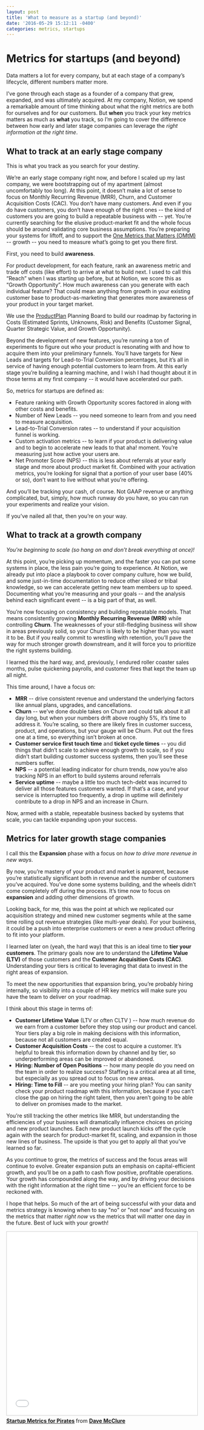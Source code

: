 ```yaml
---
layout: post
title: 'What to measure as a startup (and beyond)'
date: '2016-05-29 15:12:11 -0400'
categories: metrics, startups
---
```


# Metrics for startups (and beyond)

Data matters a lot for every company, but at each stage of a company’s lifecycle, different numbers matter more. 

I’ve gone through each stage as a founder of a company that grew, expanded, and was ultimately acquired. At my company, Notion, we spend a remarkable amount of time thinking about what the right metrics are both for ourselves and for our customers. But **when** you track your key metrics matters as much as **what** you track, so I’m going to cover the difference between how early and later stage companies can leverage the *right information at the right time*.

## What to track at an early stage company

This is what you track as you search for your destiny. 

We’re an early stage company right now, and before I scaled up my last company, we were bootstrapping out of my apartment (almost uncomfortably too long). At this point, it doesn’t make a lot of sense to focus on Monthly Recurring Revenue (MRR), Churn, and Customer Acquisition Costs (CAC). You don’t have many customers. And even if you do have customers, you don’t have enough of the right ones -- the kind of customers you are going to build a repeatable business with -- yet. You’re currently searching for the elusive product-market fit and the whole focus should be around validating core business assumptions. You’re preparing your systems for liftoff, and to support the [One Metrics that Matters (OMtM)](http://www.paulgraham.com/growth.html) -- growth -- you need to measure what’s going to get you there first.

First, you need to build **awareness**.

For product development, for each feature, rank an awareness metric and trade off costs (like effort) to arrive at what to build next. I used to call this “Reach” when I was starting up before, but at Notion, we score this as “Growth Opportunity”. How much awareness can you generate with each individual feature? That could mean anything from growth in your existing customer base to product-as-marketing that generates more awareness of your product in your target market.

We use the [ProductPlan](http://productplan.com/) Planning Board to build our roadmap by factoring in Costs (Estimated Sprints, Unknowns, Risk) and Benefits (Customer Signal, Quarter Strategic Value, and Growth Opportunity). 

Beyond the development of new features, you’re running a ton of experiments to figure out who your product is resonating with and how to acquire them into your preliminary funnels. You’ll have targets for New Leads and targets for Lead-to-Trial Conversion percentages, but it’s all in service of having enough potential customers to learn from. At this early stage you’re building a learning machine, and I wish I had thought about it in those terms at my first company -- it would have accelerated our path.

So, metrics for startups are defined as:
* Feature ranking with Growth Opportunity scores factored in along with other costs and benefits.
* Number of New Leads -- you need someone to learn from and you need to measure acquisition.
* Lead-to-Trial Conversion rates -- to understand if your acquisition funnel is working.
* Custom activation metrics -- to learn if your product is delivering value and to begin to accelerate new leads to that aha! moment. You’re measuring just how active your users are.
* Net Promoter Score (NPS) -- this is less about referrals at your early stage and more about product market fit. Combined with your activation metrics, you’re looking for signal that a portion of your user base (40% or so), don’t want to live without what you’re offering.

And you’ll be tracking your cash, of course. Not GAAP revenue or anything complicated, but, simply, how much runway do you have, so you can run your experiments and realize your vision.

If you’ve nailed all that, then you’re on your way.

## What to track at a growth company

*You're beginning to scale (so hang on and don’t break everything at once)!*

At this point, you’re picking up momentum, and the faster you can put some systems in place, the less pain you’re going to experience. At Notion, we already put into place a playbook to cover company culture, how we build, and some just-in-time documentation to reduce other siloed or tribal knowledge, so we can accelerate getting new team members up to speed. Documenting what you’re measuring and your goals -- and the analysis behind each significant event -- is a big part of that, as well.

You’re now focusing on consistency and building repeatable models. That means consistently growing **Monthly Recurring Revenue (MRR)** while controlling **Churn**. The weaknesses of your still-fledgling business will show in areas previously solid, so your Churn is likely to be higher than you want it to be. But if you really commit to wrestling with retention, you’ll pave the way for much stronger growth downstream, and it will force you to prioritize the right systems building. 

I learned this the hard way, and, previously, I endured roller coaster sales months, pulse quickening payrolls, and customer fires that kept the team up all night. 

This time around, I have a focus on:

* **MRR** -- drive consistent revenue and understand the underlying factors like annual plans, upgrades, and cancellations.
* **Churn** -- we’ve done double takes on Churn and could talk about it all day long, but when your numbers drift above roughly 5%, it’s time to address it. You’re scaling, so there are likely fires in customer success, product, and operations, but your gauge will be Churn. Put out the fires one at a time, so everything isn’t broken at once.
* **Customer service first touch time** and **ticket cycle times** -- you did things that didn’t scale to achieve enough growth to scale, so if you didn’t start building customer success systems, then you’ll see these numbers suffer.
* **NPS** -- a potential leading indicator for churn trends, now you’re also tracking NPS in an effort to build systems around referrals
* **Service uptime** -- maybe a little too much tech-debt was incurred to deliver all those features customers wanted. If that’s a case, and your service is interrupted too frequently, a drop in uptime will definitely contribute to a drop in NPS and an increase in Churn.

Now, armed with a stable, repeatable business backed by systems that scale, you can tackle expanding upon your success.

## Metrics for later growth stage companies

I call this the **Expansion** phase with a focus on *how to drive more revenue in new ways*. 

By now, you’re mastery of your product and market is apparent, because you’re statistically significant both in revenue and the number of customers you’ve acquired. You’ve done some systems building, and the wheels didn’t come completely off during the process. It’s time now to focus on **expansion** and adding other dimensions of growth.

Looking back, for me, this was the point at which we replicated our acquisition strategy and mined new customer segments while at the same time rolling out revenue strategies (like multi-year deals). For your business, it could be a push into enterprise customers or even a new product offering to fit into your platform.

I learned later on (yeah, the hard way) that this is an ideal time to **tier your customers**. The primary goals now are to understand the **Lifetime Value (LTV)** of those customers and the **Customer Acquisition Costs (CAC)**. Understanding your tiers is critical to leveraging that data to invest in the right areas of expansion.

To meet the new opportunities that expansion bring, you’re probably hiring internally, so visibility into a couple of HR key metrics will make sure you have the team to deliver on your roadmap.

I think about this stage in terms of:

* **Customer Lifetime Value** (LTV or often CLTV ) -- how much revenue do we earn from a customer before they stop using our product and cancel. Your tiers play a big role in making decisions with this information, because not all customers are created equal.
* **Customer Acquisition Costs** -- the cost to acquire a customer. It’s helpful to break this information down by channel and by tier, so underperforming areas can be improved or abandoned.
* **Hiring: Number of Open Positions** -- how many people do you need on the team in order to realize success? Staffing is a critical area at all time, but especially as you spread out to focus on new areas.
* **Hiring: Time to Fill** -- are you meeting your hiring plan? You can sanity check your product roadmap with this information, because if you can’t close the gap on hiring the right talent, then you aren’t going to be able to deliver on promises made to the market.

You’re still tracking the other metrics like MRR, but understanding the efficiencies of your business will dramatically influence choices on pricing and new product launches. Each new product launch kicks off the cycle again with the search for product-market fit, scaling, and expansion in those new lines of business. The upside is that you get to apply all that you’ve learned so far.

As you continue to grow, the metrics of success and the focus areas will continue to evolve. Greater expansion puts an emphasis on capital-efficient growth, and you’ll be on a path to cash flow positive, profitable operations. Your growth has compounded along the way, and by driving your decisions with the right information at the right time -- you’re an efficient force to be reckoned with.

I hope that helps. So much of the art of being successful with your data and metrics strategy is knowing when to say "no" or "not now" and focusing on the metrics that matter *right now* vs the metrics that will matter one day in the future. Best of luck with your growth!


<style>
.responsive-wrap iframe{ max-width: 100%;}
</style>
<div class="responsive-wrap">
<!-- slideshare embed -->
  <iframe src="//www.slideshare.net/slideshow/embed_code/key/8jnB7nqm5Oafew" width="595" height="485" frameborder="0" marginwidth="0" marginheight="0" scrolling="no" style="border:1px solid #CCC; border-width:1px; margin-bottom:5px; max-width: 100%;" allowfullscreen> </iframe>
<!-- embed ends -->
</div>

 <div style="margin-bottom:5px"> <strong> <a href="//www.slideshare.net/dmc500hats/startup-metrics-for-pirates-long-version" title="Startup Metrics for Pirates" target="_blank">Startup Metrics for Pirates</a> </strong> from <strong><a href="https://www.slideshare.net/dmc500hats" target="_blank">Dave McClure</a></strong> </div>